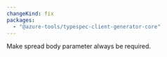 ```yaml
---
changeKind: fix
packages:
  - "@azure-tools/typespec-client-generator-core"
---
```


Make spread body parameter always be required.
